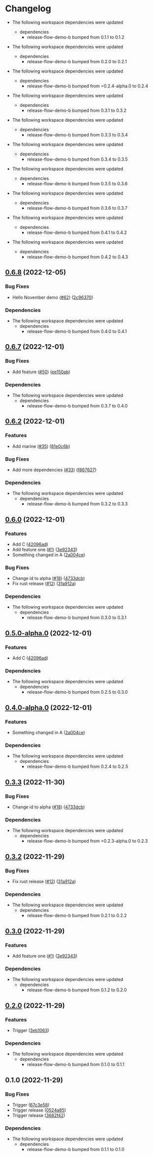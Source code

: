 # Changelog

* The following workspace dependencies were updated
  * dependencies
    * release-flow-demo-b bumped from 0.1.1 to 0.1.2

* The following workspace dependencies were updated
  * dependencies
    * release-flow-demo-b bumped from 0.2.0 to 0.2.1

* The following workspace dependencies were updated
  * dependencies
    * release-flow-demo-b bumped from =0.2.4-alpha.0 to 0.2.4

* The following workspace dependencies were updated
  * dependencies
    * release-flow-demo-b bumped from 0.3.1 to 0.3.2

* The following workspace dependencies were updated
  * dependencies
    * release-flow-demo-b bumped from 0.3.3 to 0.3.4

* The following workspace dependencies were updated
  * dependencies
    * release-flow-demo-b bumped from 0.3.4 to 0.3.5

* The following workspace dependencies were updated
  * dependencies
    * release-flow-demo-b bumped from 0.3.5 to 0.3.6

* The following workspace dependencies were updated
  * dependencies
    * release-flow-demo-b bumped from 0.3.6 to 0.3.7

* The following workspace dependencies were updated
  * dependencies
    * release-flow-demo-b bumped from 0.4.1 to 0.4.2

* The following workspace dependencies were updated
  * dependencies
    * release-flow-demo-b bumped from 0.4.2 to 0.4.3

## [0.6.8](https://github.com/fluencelabs/release-flow-demo/compare/release-flow-demo-a-v0.6.7...release-flow-demo-a-v0.6.8) (2022-12-05)


### Bug Fixes

* Hello November demo ([#62](https://github.com/fluencelabs/release-flow-demo/issues/62)) ([2c96370](https://github.com/fluencelabs/release-flow-demo/commit/2c9637080bc86b6e91347630ce8a3ad7fb20422a))


### Dependencies

* The following workspace dependencies were updated
  * dependencies
    * release-flow-demo-b bumped from 0.4.0 to 0.4.1

## [0.6.7](https://github.com/fluencelabs/release-flow-demo/compare/release-flow-demo-a-v0.6.6...release-flow-demo-a-v0.6.7) (2022-12-01)


### Bug Fixes

* Add feature ([#50](https://github.com/fluencelabs/release-flow-demo/issues/50)) ([ee150ab](https://github.com/fluencelabs/release-flow-demo/commit/ee150ab1ab3bc7e975f7ca383900dd40fd0ea50f))


### Dependencies

* The following workspace dependencies were updated
  * dependencies
    * release-flow-demo-b bumped from 0.3.7 to 0.4.0

## [0.6.2](https://github.com/fluencelabs/release-flow-demo/compare/release-flow-demo-a-v0.6.1...release-flow-demo-a-v0.6.2) (2022-12-01)


### Features

* Add marine ([#35](https://github.com/fluencelabs/release-flow-demo/issues/35)) ([81e0c6b](https://github.com/fluencelabs/release-flow-demo/commit/81e0c6b516205e346950556716a099e3d56c3e4d))


### Bug Fixes

* Add more dependencies ([#33](https://github.com/fluencelabs/release-flow-demo/issues/33)) ([f867627](https://github.com/fluencelabs/release-flow-demo/commit/f867627c3fa6787da764d602369b79cf8796383f))


### Dependencies

* The following workspace dependencies were updated
  * dependencies
    * release-flow-demo-b bumped from 0.3.2 to 0.3.3

## [0.6.0](https://github.com/fluencelabs/release-flow-demo/compare/release-flow-demo-a-v0.5.0...release-flow-demo-a-v0.6.0) (2022-12-01)


### Features

* Add C ([42096ad](https://github.com/fluencelabs/release-flow-demo/commit/42096ad81ea2ded2f50c7ebfe8434c743dc6375b))
* Add feature one ([#1](https://github.com/fluencelabs/release-flow-demo/issues/1)) ([3e92343](https://github.com/fluencelabs/release-flow-demo/commit/3e923430ee160178a82a431b6b572c1900953d06))
* Something changed in A ([2a004ce](https://github.com/fluencelabs/release-flow-demo/commit/2a004ce9049cd90e221387f7c054356640688f3f))


### Bug Fixes

* Change id to alpha ([#18](https://github.com/fluencelabs/release-flow-demo/issues/18)) ([4733dcb](https://github.com/fluencelabs/release-flow-demo/commit/4733dcb774e602c866fcdb28ebb286e9cec72be5))
* Fix rust release ([#12](https://github.com/fluencelabs/release-flow-demo/issues/12)) ([31a912a](https://github.com/fluencelabs/release-flow-demo/commit/31a912a707a2a46d00c71c5a8fc5b0cd05123433))


### Dependencies

* The following workspace dependencies were updated
  * dependencies
    * release-flow-demo-b bumped from 0.3.0 to 0.3.1

## [0.5.0-alpha.0](https://github.com/fluencelabs/release-flow-demo/compare/release-flow-demo-a-v0.4.0-alpha.0...release-flow-demo-a-v0.5.0-alpha.0) (2022-12-01)


### Features

* Add C ([42096ad](https://github.com/fluencelabs/release-flow-demo/commit/42096ad81ea2ded2f50c7ebfe8434c743dc6375b))


### Dependencies

* The following workspace dependencies were updated
  * dependencies
    * release-flow-demo-b bumped from 0.2.5 to 0.3.0

## [0.4.0-alpha.0](https://github.com/fluencelabs/release-flow-demo/compare/release-flow-demo-a-v0.3.5-alpha.0...release-flow-demo-a-v0.4.0-alpha.0) (2022-12-01)


### Features

* Something changed in A ([2a004ce](https://github.com/fluencelabs/release-flow-demo/commit/2a004ce9049cd90e221387f7c054356640688f3f))


### Dependencies

* The following workspace dependencies were updated
  * dependencies
    * release-flow-demo-b bumped from 0.2.4 to 0.2.5

## [0.3.3](https://github.com/fluencelabs/release-flow-demo/compare/release-flow-demo-a-v0.3.2...release-flow-demo-a-v0.3.3) (2022-11-30)


### Bug Fixes

* Change id to alpha ([#18](https://github.com/fluencelabs/release-flow-demo/issues/18)) ([4733dcb](https://github.com/fluencelabs/release-flow-demo/commit/4733dcb774e602c866fcdb28ebb286e9cec72be5))


### Dependencies

* The following workspace dependencies were updated
  * dependencies
    * release-flow-demo-b bumped from =0.2.3-alpha.0 to 0.2.3

## [0.3.2](https://github.com/fluencelabs/release-flow-demo/compare/release-flow-demo-a-v0.3.1...release-flow-demo-a-v0.3.2) (2022-11-29)


### Bug Fixes

* Fix rust release ([#12](https://github.com/fluencelabs/release-flow-demo/issues/12)) ([31a912a](https://github.com/fluencelabs/release-flow-demo/commit/31a912a707a2a46d00c71c5a8fc5b0cd05123433))


### Dependencies

* The following workspace dependencies were updated
  * dependencies
    * release-flow-demo-b bumped from 0.2.1 to 0.2.2

## [0.3.0](https://github.com/fluencelabs/release-flow-demo/compare/release-flow-demo-a-v0.2.1...release-flow-demo-a-v0.3.0) (2022-11-29)


### Features

* Add feature one ([#1](https://github.com/fluencelabs/release-flow-demo/issues/1)) ([3e92343](https://github.com/fluencelabs/release-flow-demo/commit/3e923430ee160178a82a431b6b572c1900953d06))


### Dependencies

* The following workspace dependencies were updated
  * dependencies
    * release-flow-demo-b bumped from 0.1.2 to 0.2.0

## [0.2.0](https://github.com/nahsi/release-flow-demo/compare/release-flow-demo-a-v0.1.0...release-flow-demo-a-v0.2.0) (2022-11-29)


### Features

* Trigger ([3eb1063](https://github.com/nahsi/release-flow-demo/commit/3eb10631edacc12dee1f336f696c9cc6382bd058))


### Dependencies

* The following workspace dependencies were updated
  * dependencies
    * release-flow-demo-b bumped from 0.1.0 to 0.1.1

## 0.1.0 (2022-11-29)


### Bug Fixes

* Trigger ([67c3e58](https://github.com/nahsi/release-flow-demo/commit/67c3e58e75d40724ead8cdfd218cc216bbd57e18))
* Trigger release ([0524a85](https://github.com/nahsi/release-flow-demo/commit/0524a85a2fe07dc6b26e1ea5c040b7201f060288))
* Trigger release ([3682f42](https://github.com/nahsi/release-flow-demo/commit/3682f4208b7aa7f3f6d7e39efcb9962a983fb24a))


### Dependencies

* The following workspace dependencies were updated
  * dependencies
    * release-flow-demo-b bumped from 0.1.1 to 0.1.0
